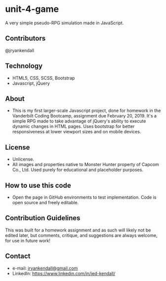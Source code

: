 # unit-4-game
A very simple pseudo-RPG simulation made in JavaScript.

## Contributors
@jryankendall

## Technology
- HTML5, CSS, SCSS, Bootstrap
- Javascript, jQuery

## About
- This is my first larger-scale Javascript project, done for homework in the Vanderbilt Coding Bootcamp, assignment due February 20, 2019. It's a simple RPG made to take advantage of jQuery's ability to execute dynamic changes in HTML pages. Uses bootstrap for better responsiveness at lower viewport sizes and on mobile devices.

## License
- Unlicense.
- All images and properties native to Monster Hunter property of Capcom Co., Ltd. Used purely for educational and placeholder purposes.

## How to use this code
- Open the page in GitHub environments to test implementation. Code is open source and freely editable.

## Contribution Guidelines
  This was built for a homework assignment and as such will likely not be edited later, but comments, critique, and suggestions are always welcome, for use in future work!
  
## Contact

- e-mail: jryankendall@gmail.com
- LinkedIn: https://www.linkedin.com/in/jed-kendall/
